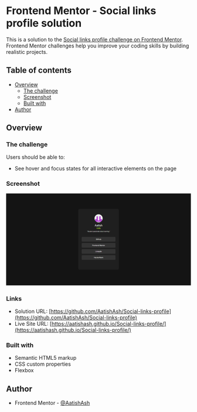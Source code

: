 # Frontend Mentor - Social links profile solution

This is a solution to the [Social links profile challenge on Frontend Mentor](https://www.frontendmentor.io/challenges/social-links-profile-UG32l9m6dQ). Frontend Mentor challenges help you improve your coding skills by building realistic projects. 

## Table of contents

- [Overview](#overview)
  - [The challenge](#the-challenge)
  - [Screenshot](#screenshot)
  - [Built with](#built-with)
- [Author](#author)



## Overview

### The challenge

Users should be able to:

- See hover and focus states for all interactive elements on the page

### Screenshot

![](./assets/images/Screenshot%202025-09-30%20214943.png)


### Links

- Solution URL: [https://github.com/AatishAsh/Social-links-profile](https://github.com/AatishAsh/Social-links-profile)
- Live Site URL: [https://aatishash.github.io/Social-links-profile/](https://aatishash.github.io/Social-links-profile/)

### Built with

- Semantic HTML5 markup
- CSS custom properties
- Flexbox


## Author

- Frontend Mentor - [@AatishAsh](https://www.frontendmentor.io/profile/AatishAsh)